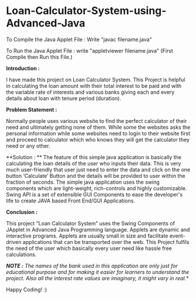 # Loan-Calculator-System-using-Advanced-Java

To Compile the Java Applet File : 
Write "javac filename.java"

To Run the Java Applet File :
write "appletviewer filename.java"
(First Compile then Run this File.)

**Introduction :**

I have made this project on Loan Calculator System. This Project is helpful in calculating the loan amount with their total interest to be paid and with the variable rate of interests and various banks giving each and every details about loan with tenure period (duration). 


**Problem Statement :**

Normally people uses various website to find the perfect calculator of their need and ultimately getting none of them. While some the websites asks the personal information while some websites need to login to their website first and proceed to calculator which who knows
they will get the calculator they need or any other.


**Solution :
**
The feature of this simple java application is basically the calculating the loan details of the user who inputs their data. This is very much user-friendly that user just need to enter the data and click on the one button ‘Calculate’ Button and the details will be provided to user within the fraction of seconds. The simple java application uses the swing components which are light-weight, rich-controls and highly customizable. Swing API is a set of extensible GUI Components to ease the developer's life to create JAVA based Front End/GUI Applications.

**Conclusion :**

This project “Loan Calculator System” uses the Swing Components of JApplet in Advanced Java Programming language. Applets are dynamic and interactive programs. Applets are usually small in size and facilitate event-driven applications that can be transported over the web. This Project fulfils the need of the user which basically every user need like hassle free calculations.

***NOTE :** The names of the bank used in this application are only just for educational purpose and for making it easier for learners to understand the project. Also all the interest rate values are imaginary, it might vary in real.**

Happy Coding! :)
